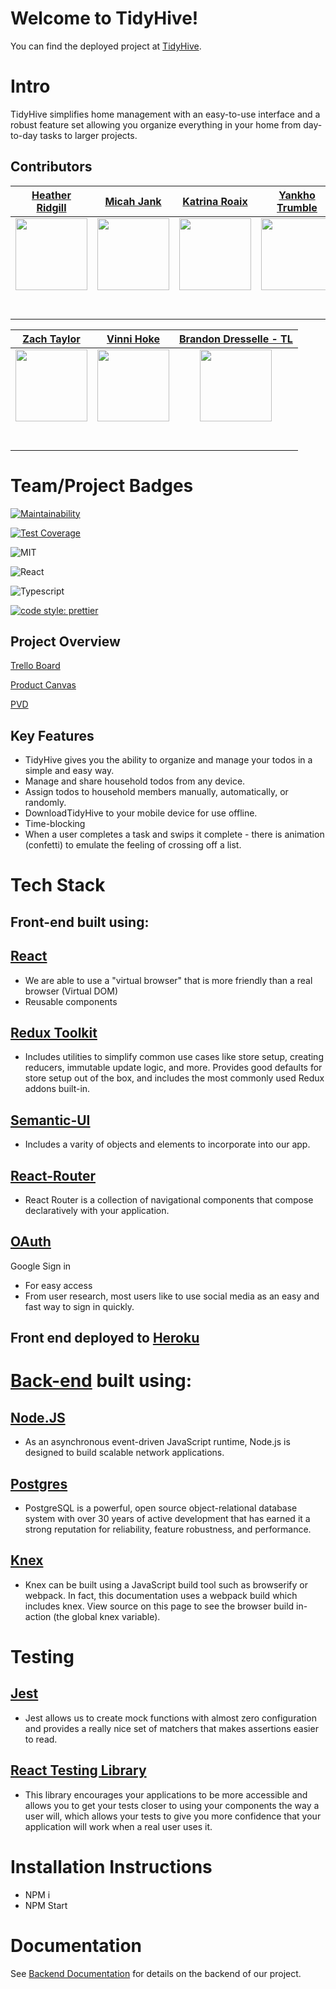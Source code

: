 # Welcome to TidyHive! 

You can find the deployed project at [TidyHive](https://stage-homerun-fe.herokuapp.com/).

# Intro

TidyHive simplifies home management with an easy-to-use interface and a robust feature set allowing you organize everything in your home from day-to-day tasks to larger projects. 

##  Contributors

|    [Heather Ridgill ](https://github.com/Heather-Ridgill)      |     [Micah Jank](https://github.com/MicahJank)       |     [Katrina Roaix](https://github.com/kroaix)     |     [Yankho Trumble](https://github.com/Mayankho)     |
|:---:|:---:|:---:|:---:|
|    [<img src="https://avatars3.githubusercontent.com/u/49896861?s=460&v=4" width = "115" />](https://github.com/Heather-Ridgill)     |     [<img src="https://avatars3.githubusercontent.com/u/40408940?s=460&v=4" width = "115" />](https://github.com/MicahJank)       |     [<img src="https://avatars3.githubusercontent.com/u/5169760?s=460&v=4" width = "115" />](https://github.com/kroaix)     |     [<img src="https://avatars2.githubusercontent.com/u/33339750?s=460&v=4" width = "115" />](https://github.com/Mayankho)     |
|    [<img src="https://github.com/favicon.ico" width="15"> ](https://github.com/Heather-Ridgill)     |     [<img src="https://github.com/favicon.ico" width="15"> ](https://github.com/MicahJank)      |     [<img src="https://github.com/favicon.ico" width="15"> ](https://github.com/kroaix)     |     [<img src="https://github.com/favicon.ico" width="15"> ](https://github.com/Mayankho)     |
|    [ <img src="https://static.licdn.com/sc/h/al2o9zrvru7aqj8e1x2rzsrca" width="15"> ](https://www.linkedin.com/in/heatherridgill/)     |     [ <img src="https://static.licdn.com/sc/h/al2o9zrvru7aqj8e1x2rzsrca" width="15"> ](https://www.linkedin.com/in/micah-jank/)      |     [ <img src="https://static.licdn.com/sc/h/al2o9zrvru7aqj8e1x2rzsrca" width="15"> ](https://www.linkedin.com/in/kroaix/)     |     [ <img src="https://static.licdn.com/sc/h/al2o9zrvru7aqj8e1x2rzsrca" width="15"> ](https://www.linkedin.com/in/yankho/)     |

| [Zach Taylor ](https://github.com/zbtaylor) | [Vinni Hoke](https://github.com/vinnihoke) | [Brandon Dresselle - TL](https://github.com/BDesselle) |
|    :---:     |     :---:      |     :---:     |
| [<img src="https://avatars0.githubusercontent.com/u/37271885?s=460&v=4" width = "115" />](https://github.com/zbtaylor)   | [<img src="https://avatars1.githubusercontent.com/u/34225237?s=460&v=4" width = "115" />](https://github.com/vinnihoke)     | [<img src="https://ca.slack-edge.com/T4JUEB3ME-UCBK6FRD5-c149fef438f7-512" width = "115" />](https://github.com/BDesselle)    |
| [<img src="https://github.com/favicon.ico" width="15"> ](https://github.com/zbtaylor)     | [<img src="https://github.com/favicon.ico" width="15"> ](https://github.com/vinnihoke)       | [<img src="https://github.com/favicon.ico" width="15"> ](https://github.com/BDesselle)      |
| [ <img src="https://static.licdn.com/sc/h/al2o9zrvru7aqj8e1x2rzsrca" width="15"> ](https://www.linkedin.com/in/zach-taylor-97b90a196/)     | [ <img src="https://static.licdn.com/sc/h/al2o9zrvru7aqj8e1x2rzsrca" width="15"> ](https://www.linkedin.com/in/vinnihoke/)       | [ <img src="https://static.licdn.com/sc/h/al2o9zrvru7aqj8e1x2rzsrca" width="15"> ](https://www.linkedin.com/in/brandon-desselle-33b689161/)      |



# Team/Project Badges


[![Maintainability](https://api.codeclimate.com/v1/badges/9d4df6969072940d2a54/maintainability)](https://codeclimate.com/github/Lambda-School-Labs/homerun-fe/maintainability)

[![Test Coverage](https://api.codeclimate.com/v1/badges/9d4df6969072940d2a54/test_coverage)](https://codeclimate.com/github/Lambda-School-Labs/homerun-fe/test_coverage)

![MIT](https://img.shields.io/packagist/l/doctrine/orm.svg) 

![React](https://img.shields.io/badge/react-v16.7.0--alpha.2-blue.svg)

![Typescript](https://img.shields.io/npm/types/typescript.svg?style=flat)

[![code style: prettier](https://img.shields.io/badge/code_style-prettier-ff69b4.svg?style=flat-square)](https://github.com/prettier/prettier)


<!-- 🚫 more info on using badges [here](https://github.com/badges/shields) -->

## Project Overview

[Trello Board](https://trello.com/b/dUO3ZNeC/labspt7-homerun)

[Product Canvas](https://www.notion.so/3aace866789645e28bf7201e51caf7ab?v=6f422e13816b4053ba28a617be2fc9d7)

[PVD](https://www.notion.so/Home-Run-12ed145a14c1426492108b0558e6d64b)


## Key Features

-    TidyHive gives you the ability to organize and manage your todos in a simple and easy way.
-    Manage and share household todos from any device.
-    Assign todos to household members manually, automatically, or randomly.
-    DownloadTidyHive to your mobile device for use offline.
-    Time-blocking
-    When a user completes a task and swips it complete - there is animation (confetti) to emulate the feeling of crossing off a list.

# Tech Stack

## Front-end built using:

## [React](https://reactjs.org/)


-    We are able to use a "virtual browser" that is more friendly than a real browser (Virtual DOM)
-    Reusable components 

## [Redux Toolkit](https://redux-toolkit.js.org/)
-    Includes utilities to simplify common use cases like store setup, creating reducers, immutable update logic, and more. Provides good defaults for store setup out of the box, and includes the most commonly used Redux addons built-in.

## [Semantic-UI](https://react.semantic-ui.com/)
-    Includes a varity of objects and elements to incorporate into our app.

## [React-Router](https://reacttraining.com/react-router/)
-    React Router is a collection of navigational components that compose declaratively with your application.


## [OAuth](https://www.okta.com/resources/whitepaper-pre-built-identity-solution/?utm_campaign=search_google_amer_multiple_ao_ciam_exact&utm_medium=cpc&utm_source=google&utm_term=oauth&utm_page={url}&gclid=CjwKCAjw7e_0BRB7EiwAlH-goM5hGQ3CoE8czHcm1fEVW-DV78Lcn-jU4aA2l-_qhJ5utpy7u6LgPhoCrJgQAvD_BwE)

Google Sign in

-    For easy access
-    From user research, most users like to use social media as an easy and fast way to sign in quickly. 


## Front end deployed to [Heroku](www.heroku.com)

# [Back-end](https://github.com/Lambda-School-Labs/homerun-be) built using:

## [Node.JS](https://nodejs.org/en/)

-    As an asynchronous event-driven JavaScript runtime, Node.js is designed to build scalable network applications.

## [Postgres](https://www.postgresql.org/)

-    PostgreSQL is a powerful, open source object-relational database system with over 30 years of active development that has earned it a strong reputation for reliability, feature robustness, and performance.

## [Knex](https://www.npmjs.com/package/knex)
-    Knex can be built using a JavaScript build tool such as browserify or webpack. In fact, this documentation uses a webpack build which includes knex. View source on this page to see the browser build in-action (the global knex variable).
<!-- 
<!-- PRIVATE -->
<!-- #  Environment Variables 

<!-- In order for the app to function correctly, the user must set up their own environment variables. There should be a .env file containing the following:

    *  BASE_URL=http://localhost:3000 
    *  FE_URL=http://localhost:3001
    *  OAUTH_URL=localhost:3000
    *  OAUTH_PROTOCOL=http
    *  DEV_LOCAL=postgresql://postgres:Test1234@localhost/postgres
    *  SG_USER=apikey
    *  SG_PASS=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
    *  ALGO=aes-256-cbc
    *  CRYPTO_KEY=True nobility is being superior to your former self.
    *  SESSION_KEY=this is a session key
    *  G_CLIENT_ID=1050964061778-o501f0usfcgqtapvsmhvs89eebtndv9m.apps.googleusercontent.com
    *  G_CLIENT_SECRET=G1tKjOJDY5srwnyMPf8bJbvk
    *  F_CLIENT_ID=200338417844322
    *  F_CLIENT_SECRET=7a99ae1f44e01f370261b55b9e37d45f --> 
<!-- 
#  Content Licenses


| Image Filename | Source / Creator | License                                                                      |
| -------------- | ---------------- | ---------------------------------------------------------------------------- |
|   |  |  |
| rings.svg      | Sam Herbert      | [MIT](https://github.com/SamHerbert/SVG-Loaders)                             | -->

# Testing

## [Jest](https://jestjs.io/docs/en/tutorial-react)
-    Jest allows us to create mock functions with almost zero configuration and provides a really nice set of matchers that makes assertions easier to read.

## [React Testing Library](https://testing-library.com/docs/react-testing-library/intro)
-    This library encourages your applications to be more accessible and allows you to get your tests closer to using your components the way a user will, which allows your tests to give you more confidence that your application will work when a real user uses it.

# Installation Instructions

- NPM i
- NPM Start


# Documentation

See [Backend Documentation](https://github.com/Lambda-School-Labs/homerun-be/blob/master/README.md) for details on the backend of our project.


<!-- # Contributing

When contributing to this repository, please first discuss the change you wish to make via issue, email, or any other method with the owners of this repository before making a change.

Please note we have a [code of conduct](./CODE_OF_CONDUCT.md). Please follow it in all your interactions with the project.

## Issue/Bug Request
   
 **If you are having an issue with the existing project code, please submit a bug report under the following guidelines:**
 - Check first to see if your issue has already been reported.
 - Check to see if the issue has recently been fixed by attempting to reproduce the issue using the latest master branch in the repository.
 - Create a live example of the problem.
 - Submit a detailed bug report including your environment & browser, steps to reproduce the issue, actual and expected outcomes,  where you believe the issue is originating from, and any potential solutions you have considered.

### Feature Requests

We would love to hear from you about new features which would improve this app and further the aims of our project. Please provide as much detail and information as possible to show us why you think your new feature should be implemented.

### Pull Requests

If you have developed a patch, bug fix, or new feature that would improve this app, please submit a pull request. It is best to communicate your ideas with the developers first before investing a great deal of time into a pull request to ensure that it will mesh smoothly with the project.

Remember that this project is licensed under the MIT license, and by submitting a pull request, you agree that your work will be, too.

#### Pull Request Guidelines

- Ensure any install or build dependencies are removed before the end of the layer when doing a build.
- Update the README.md with details of changes to the interface, including new plist variables, exposed ports, useful file locations and container parameters.
- Ensure that your code conforms to our existing code conventions and test coverage.
- Include the relevant issue number, if applicable.
- You may merge the Pull Request in once you have the sign-off of two other developers, or if you do not have permission to do that, you may request the second reviewer to merge it for you.

### Attribution

These contribution guidelines have been adapted from [this good-Contributing.md-template](https://gist.github.com/PurpleBooth/b24679402957c63ec426). -->

